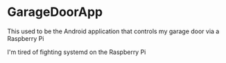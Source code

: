 # GarageDoorApp
This used to be the Android application that controls my garage door via a Raspberry Pi

I'm tired of fighting systemd on the Raspberry Pi
